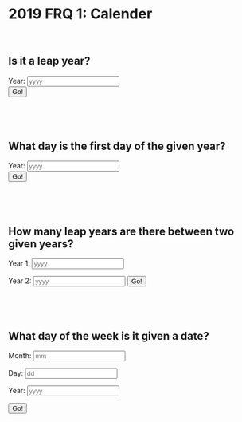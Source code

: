 # 2019 FRQ 1: Calender


<script>

//is leap year code

function isLeapYear(){

    document.getElementById("sunday_year_firstday").innerHTML = " ";
    document.getElementById("monday_year_firstday").innerHTML = " ";
    document.getElementById("tuesday_year_firstday").innerHTML = " ";
    document.getElementById("wednesday_year_firstday").innerHTML = " ";
    document.getElementById("thursday_year_firstday").innerHTML = " ";
    document.getElementById("friday_year_firstday").innerHTML = " ";
    document.getElementById("saturday_year_firstday").innerHTML = " ";

    var year_leap = document.getElementById("year_leap").value;

    var str_url_isLeapYear = "https://csa.rebeccaaa.tk/api/calendar/isLeapYear/" + year_leap;
    console.log(str_url_isLeapYear)

     fetch(str_url_isLeapYear)
    // response is a RESTful "promise" on any successful fetch
    .then(response => {
      // check for response errors
      if (response.status !== 200) {
          error('GET API response failure: ' + response.status);
          return;
      }
      // valid response will have JSON data
      response.json().then(data => {
          console.log(data);
          console.log(data.isLeapYear);
          document.getElementById("isLeapYear_result").innerHTML = "leap year? " +  data.isLeapYear;
      })
  })

}




// first day of the year code

function firstDayOfYear(){
    var year_firstday = document.getElementById("year_firstday").value;
    var str_url_year_firstday = "https://csa.rebeccaaa.tk/api/calendar/firstDayOfYear/" + year_firstday;
    console.log(str_url_year_firstday)

     fetch(str_url_year_firstday)
    // response is a RESTful "promise" on any successful fetch
    .then(response => {
      // check for response errors
      if (response.status !== 200) {
          error('GET API response failure: ' + response.status);
          return;
      }
      // valid response will have JSON data
      response.json().then(data => {
          console.log(data);
          console.log(data.firstDayOfYear);
          document.getElementById("firstDayOfYear").innerHTML = data.firstDayOfYear;
          if (data.firstDayOfYear == 0) {
            document.getElementById("sunday_year_firstday").innerHTML = "it is a sunday!";
          } else if (data.firstDayOfYear == 1) {
            document.getElementById("monday_year_firstday").innerHTML = "it is a monday!";
          } else if (data.firstDayOfYear == 2) {
            document.getElementById("tuesday_year_firstday").innerHTML = "it is a tuesday!";
          }else if (data.firstDayOfYear == 3) {
            document.getElementById("wednesday_year_firstday").innerHTML = "it is a wednesday!";
          }else if (data.firstDayOfYear == 4) {
            document.getElementById("thursday_year_firstday").innerHTML = "it is a thursday!";
          }else if (data.firstDayOfYear == 5) {
            document.getElementById("friday_year_firstday").innerHTML = "it is a friday!";
          }else if (data.firstDayOfYear == 6) {
            document.getElementById("saturday_year_firstday").innerHTML = "it is a saturday!";
          }else {
            console.log("something went wrong, no day?");
          }
      })
  })
}


// how many leap years are in between?

function numberOfLeapYears(){
    var year1 = document.getElementById("year1").value;
    var year2 = document.getElementById("year2").value;
    var str_url_numberOfLeapYears = "https://csa.rebeccaaa.tk/api/calendar/numberOfLeapYears/" + year1 + "/" + year2;
    console.log(str_url_numberOfLeapYears)

     fetch(str_url_numberOfLeapYears)
    // response is a RESTful "promise" on any successful fetch
    .then(response => {
      // check for response errors
      if (response.status !== 200) {
          error('GET API response failure: ' + response.status);
          return;
      }
      // valid response will have JSON data
      response.json().then(data => {
          console.log(data);
          console.log(data.numberOfLeapYears);
          document.getElementById("numberOfLeapYears").innerHTML = "there are " + data.numberOfLeapYears + " leap years in between!" ;
      })
  })



}


//what day of the week is it?

function dayOfWeek() {

    document.getElementById("sunday").innerHTML = " ";
    document.getElementById("monday").innerHTML = " ";
    document.getElementById("tuesday").innerHTML = " ";
    document.getElementById("wednesday").innerHTML = " ";
    document.getElementById("thursday").innerHTML = " ";
    document.getElementById("friday").innerHTML = " ";
    document.getElementById("saturday").innerHTML = " ";


    var month = document.getElementById("month").value;
    var day = document.getElementById("day").value;
    var year = document.getElementById("year").value;
    var str_url = "https://csa.rebeccaaa.tk/api/calendar/dayOfWeek/" + month + "/" + day + "/" + year;
    console.log(str_url);


  // fetch the API
  fetch(str_url)
    // response is a RESTful "promise" on any successful fetch
    .then(response => {
      // check for response errors
      if (response.status !== 200) {
          error('GET API response failure: ' + response.status);
          return;
      }
      // valid response will have JSON data
      response.json().then(data => {
          console.log(data);
          console.log(data.dayOfWeek);
          document.getElementById("dayofWeek_number").innerHTML = data.dayOfWeek;
          if (data.dayOfWeek == 0) {
            document.getElementById("sunday").innerHTML = "it is a sunday!";
          } else if (data.dayOfWeek == 1) {
            document.getElementById("monday").innerHTML = "it is a monday!";
          } else if (data.dayOfWeek == 2) {
            document.getElementById("tuesday").innerHTML = "it is a tuesday!";
          }else if (data.dayOfWeek == 3) {
            document.getElementById("wednesday").innerHTML = "it is a wednesday!";
          }else if (data.dayOfWeek == 4) {
            document.getElementById("thursday").innerHTML = "it is a thursday!";
          }else if (data.dayOfWeek == 5) {
            document.getElementById("friday").innerHTML = "it is a friday!";
          }else if (data.dayOfWeek == 6) {
            document.getElementById("saturday").innerHTML = "it is a saturday!";
          }else {
            console.log("something went wrong, no day?");
          }
      })
  })
  // catch fetch errors (ie Nginx ACCESS to server blocked)
  .catch(err => {
    error(err + " " + get_url);
  });

}

</script>

<br>
<h2>Is it a leap year?</h2>
<label for="year_leap">Year:</label>
<input type="text" id="year_leap" name="year_leap" placeholder="yyyy">
<br>
<button onclick="isLeapYear()">Go!</button> 
<br>
<h3 id="isLeapYear_result"></h3>
<br>
<br>


<h2>What day is the first day of the given year?</h2>
<label for="year_firstday">Year:</label>
<input type="text" id="year_firstday" name="year_firstday" placeholder="yyyy">
<br>
<button onclick="firstDayOfYear()">Go!</button>
<br>
<h3 id="firstDayOfYear"></h3>
<h3 id="sunday_year_firstday"></h3>
<h3 id="monday_year_firstday"></h3>
<h3 id="tuesday_year_firstday"></h3>
<h3 id="wednesday_year_firstday"></h3>
<h3 id="thursday_year_firstday"></h3>
<h3 id="friday_year_firstday"></h3>
<h3 id="saturday_year_firstday"></h3>
<br>
<br>

<h2>How many leap years are there between two given years?</h2>
<label for="year1">Year 1:</label>
<input type="text" id="year1" name="year1" placeholder="yyyy">

<label for="year2">Year 2:</label>
<input type="text" id="year2" name="year2" placeholder="yyyy">
<button onclick="numberOfLeapYears()">Go!</button>
<br>
<h3 id="numberOfLeapYears"></h3>
<br>
<br>


<h2>What day of the week is it given a date?</h2>
<label for="month">Month:</label>
<input type="text" id="month" name="month" placeholder="mm">

<label for="day">Day:</label>
<input type="text" id="day" name="day" placeholder="dd">

<label for="year">Year:</label>
<input type="text" id="year" name="year" placeholder="yyyy">
<br>

<button onclick="dayOfWeek()">Go!</button>

<h3 id="dayofWeek_number"></h3>
<h3 id="sunday"></h3>
<h3 id="monday"></h3>
<h3 id="tuesday"></h3>
<h3 id="wednesday"></h3>
<h3 id="thursday"></h3>
<h3 id="friday"></h3>
<h3 id="saturday"></h3>
<br>
<br>


